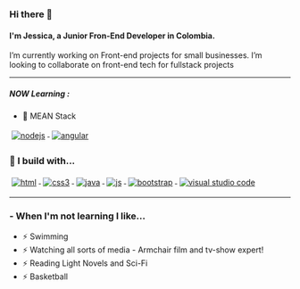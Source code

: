 ### Hi there 👋

#### I'm Jessica, a Junior Fron-End Developer in Colombia.

I’m currently working on Front-end projects for small businesses. I’m looking to collaborate on front-end tech for fullstack projects



--- 

##### NOW Learning :
- 🌱  MEAN Stack

<p>
  <a href="#">
    <img src="https://raw.githubusercontent.com/MikeCodesDotNET/MikeCodesDotNET/a8abbf37441f3253f74ea255a47f289208d7568c/Resources/nodejs.svg" alt="nodejs" style="vertical-align:top; margin:4px">
  </a>

  <a href="#">
      <img src="https://raw.githubusercontent.com/MikeCodesDotNET/MikeCodesDotNET/a8abbf37441f3253f74ea255a47f289208d7568c/Resources/angular.svg" alt="angular" style="vertical-align:top; margin:4px">
  </a>  
  
</p>


### 🚧 I build with...

<p>
  <a href="#">
    <img src="https://raw.githubusercontent.com/MikeCodesDotNET/MikeCodesDotNET/6f9a9537c12cccd375436a59df526f5ecaa46c42/Resources/html.svg" alt="html" style="vertical-align:top; margin:4px">
  </a>
  
  <a href="#">
    <img src="https://raw.githubusercontent.com/MikeCodesDotNET/MikeCodesDotNET/a8abbf37441f3253f74ea255a47f289208d7568c/Resources/css3.svg" alt="css3" style="vertical-align:top; margin:4px">
  </a>
  
 <a href="#">
    <img src="https://raw.githubusercontent.com/MikeCodesDotNET/MikeCodesDotNET/a8abbf37441f3253f74ea255a47f289208d7568c/Resources/java.svg" alt="java" style="vertical-align:top; margin:4px">
  </a>

  <a href="#">
    <img src="https://raw.githubusercontent.com/MikeCodesDotNET/MikeCodesDotNET/a8abbf37441f3253f74ea255a47f289208d7568c/Resources/js.svg" alt="js" style="vertical-align:top; margin:4px">
  </a>

  <a href="#">
    <img src="https://raw.githubusercontent.com/MikeCodesDotNET/MikeCodesDotNET/a8abbf37441f3253f74ea255a47f289208d7568c/Resources/bootstrap.svg" alt="bootstrap" style="vertical-align:top; margin:4px">
  </a>
  
  <a href="#">
    <img src="https://raw.githubusercontent.com/MikeCodesDotNET/MikeCodesDotNET/a8abbf37441f3253f74ea255a47f289208d7568c/Resources/visualstudio_code.svg" alt="visual studio code" style="vertical-align:top; margin:4px">
  </a>
  
</p>



---

### - When I'm not learning I like...
- ⚡️  Swimming 
- ⚡️  Watching all sorts of media - Armchair film and tv-show expert!
- ⚡️  Reading Light Novels and Sci-Fi
- ⚡️  Basketball 
